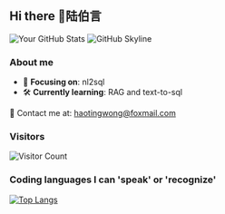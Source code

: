 ## Hi there 👋陆伯言

![Your GitHub Stats](https://github-readme-stats.vercel.app/api?username=Lu-Boyan&show_icons=true&theme=dark&count_private=true&include_all_commits=true&hide_rank=false)
![GitHub Skyline](https://skyline.github.com/Lu-Boyan/2022)


### About me

- 🎯 **Focusing on**: nl2sql
- 🛠️ **Currently learning**: RAG and text-to-sql

📧 Contact me at: [haotingwong@foxmail.com](mailto:haotingwong@foxmail.com)

### Visitors
![Visitor Count](https://komarev.com/ghpvc/?username=Lu-Boyan&color=green)

### Coding languages I can 'speak' or 'recognize'
[![Top Langs](https://github-readme-stats.vercel.app/api/top-langs/?username=Lu-Boyan&layout=compact&count_private=true&include_orgs=true)](https://github.com/Lu-Boyan)

